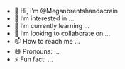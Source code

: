 - 👋 Hi, I’m @Meganbrentshandacrain
- 👀 I’m interested in ...
- 🌱 I’m currently learning ...
- 💞️ I’m looking to collaborate on ...
- 📫 How to reach me ...
- 😄 Pronouns: ...
- ⚡ Fun fact: ...

<!---
Meganbrentshandacrain/Meganbrentshandacrain is a ✨ special ✨ repository because its `README.md` (this file) appears on your GitHub profile.
You can click the Preview link to take a look at your changes.
--->
